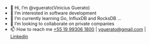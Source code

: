 - 👋 Hi, I’m @vguerato(Vinicius Guerato)
- 👀 I’m interested in software development
- 🌱 I’m currently learning Go, InfluxDB and RocksDB ...
- 💞️ I’m looking to collaborate on private companies
- 📫 How to reach me [+55 19 99306 1800](https://api.whatsapp.com/send?phone=5519993061800) | vguerato@gmail.com | [Linkedin](https://www.linkedin.com/in/vinicius-guerato/)

<!---
vguerato/vguerato is a ✨ special ✨ repository because its `README.md` (this file) appears on your GitHub profile.
You can click the Preview link to take a look at your changes.
--->
